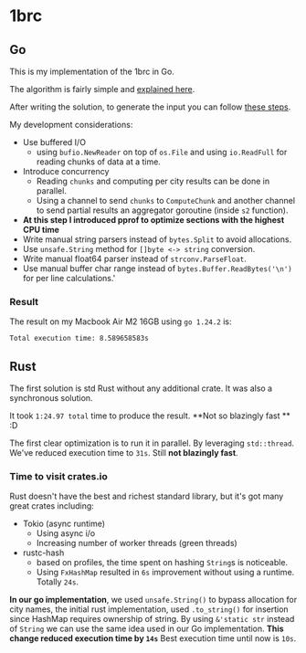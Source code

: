 # 1brc

## Go
This is my implementation of the 1brc in Go.

The algorithm is fairly simple and [explained here](https://github.com/gunnarmorling/1brc#1%EF%B8%8F%E2%83%A3%EF%B8%8F-the-one-billion-row-challenge).

After writing the solution, to generate the input you can follow [these steps](https://github.com/gunnarmorling/1brc?tab=readme-ov-file#running-the-challenge).

My development considerations:
* Use buffered I/O
  * using `bufio.NewReader` on top of `os.File` and using `io.ReadFull` for reading chunks of data at a time.
* Introduce concurrency
  * Reading `chunks` and computing per city results can be done in parallel.
  * Using a channel to send `chunks` to `ComputeChunk` and another channel to send partial results an aggregator goroutine (inside `s2` function).
* **At this step I introduced pprof to optimize sections with the highest CPU time**
* Write manual string parsers instead of `bytes.Split` to avoid allocations.
* Use `unsafe.String` method for `[]byte <-> string` conversion.
* Write manual float64 parser instead of `strconv.ParseFloat`.
* Use manual buffer char range instead of `bytes.Buffer.ReadBytes('\n')` for per line calculations.'

###  Result

The result on my Macbook Air M2 16GB using `go 1.24.2` is:
```text
Total execution time: 8.589658583s
```

## Rust
The first solution is std Rust without any additional crate. It was also a synchronous solution.

It took `1:24.97 total` time to produce the result. **Not so blazingly fast ** :D

The first clear optimization is to run it in parallel. By leveraging `std::thread`. We've reduced execution time to `31s`.
Still **not blazingly fast**.

### Time to visit crates.io 
Rust doesn't have the best and richest standard library, but it's got many great crates including:
* Tokio (async runtime)
  * Using async i/o
  * Increasing number of worker threads (green threads)
* rustc-hash
  * based on profiles, the time spent on hashing `String`s is noticeable.
  * Using `FxHashMap` resulted in `6s` improvement without using a runtime. Totally `24s`.


**In our go implementation**, we used `unsafe.String()` to bypass allocation for city names, the initial rust implementation, used `.to_string()` for insertion since HashMap requires ownership of string.
By using `&'static str` instead of `String` we can use the same idea used in our Go implementation. **This change reduced execution time by `14s`** Best execution time until now is `10s`.